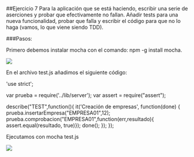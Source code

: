 ##Ejercicio 7
Para la aplicación que se está haciendo, escribir una serie de aserciones y probar que efectivamente no fallan. Añadir tests para una nueva funcionalidad, probar que falla y escribir el código para que no lo haga (vamos, lo que viene siendo TDD).

###Pasos:

Primero debemos instalar mocha con el comando: 
npm -g install mocha.

![](I7.png)

En el archivo test.js añadimos el siguiente código:

  'use strict';

  var prueba = require('../lib/server');
  var assert = require("assert");


  describe("TEST",function(){
  it('Creación de empresas', function(done) {
      prueba.insertarEmpresa("EMPRESA01",12); 
      prueba.comprobacion("EMPRESA01",function(err,resultado){
			  assert.equal(resultado, true)});
      done();
    });
  });


  
Ejecutamos con mocha test.js

![](http://googledrive.com/host/0B6Q-phIC3pUpblVzUS1RbEZjb1E/I8.png)
